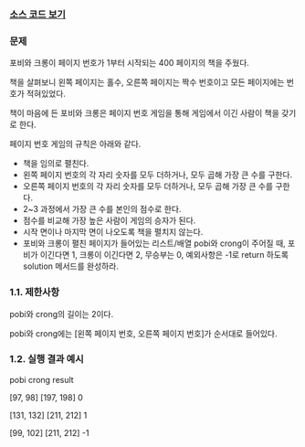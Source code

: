 ### [소스 코드 보기](https://github.com/dukbong/hyeonsung/blob/master/woowa/Problem_1.java)

### 문제
포비와 크롱이 페이지 번호가 1부터 시작되는 400 페이지의 책을 주웠다.

책을 살펴보니 왼쪽 페이지는 홀수, 오른쪽 페이지는 짝수 번호이고 모든 페이지에는 번호가 적혀있었다.

책이 마음에 든 포비와 크롱은 페이지 번호 게임을 통해 게임에서 이긴 사람이 책을 갖기로 한다.

페이지 번호 게임의 규칙은 아래와 같다.

 - 책을 임의로 펼친다.
 - 왼쪽 페이지 번호의 각 자리 숫자를 모두 더하거나, 모두 곱해 가장 큰 수를 구한다.
 - 오른쪽 페이지 번호의 각 자리 숫자를 모두 더하거나, 모두 곱해 가장 큰 수를 구한다.
 - 2~3 과정에서 가장 큰 수를 본인의 점수로 한다.
 - 점수를 비교해 가장 높은 사람이 게임의 승자가 된다.
 - 시작 면이나 마지막 면이 나오도록 책을 펼치지 않는다.
 - 포비와 크롱이 펼친 페이지가 들어있는 리스트/배열 pobi와 crong이 주어질 때, 포비가 이긴다면 1, 크롱이 이긴다면 2, 무승부는 0, 예외사항은 -1로 return 하도록 solution 메서드를 완성하라.

### 1.1. 제한사항
pobi와 crong의 길이는 2이다.

pobi와 crong에는 [왼쪽 페이지 번호, 오른쪽 페이지 번호]가 순서대로 들어있다.

### 1.2. 실행 결과 예시
pobi	crong	result

[97, 98]	[197, 198]	0

[131, 132]	[211, 212]	1

[99, 102]	[211, 212]	-1
